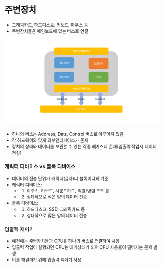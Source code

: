 # 주변장치

- 그래픽카드, 하드디스트, 키보드, 마우스 등
- 주변장치들은 메인보드에 있는 버스로 연결

![](../images/8_IO-devices/주변장치.png)
- 하나의 버스는 Address, Data, Control 버스로 이루어져 있음
- 각 하드웨어와 맞게 외부인터페이스가 존재
- 장치의 상태와 데이터를 보관할 수 있는 각종 레지스터 존재(입출력 작업시 데이터 저장)

### 캐릭터 디바이스 vs 블록 디바이스
- 데이터의 전송 단위가 캐릭터(글자)냐 블록이냐의 기준
- 캐릭터 디바이스: 
    - 1. 마우스, 키보드, 사운드카드, 직렬/병렬 포트 등
    - 2. 상대적으로 적은 양의 데이터 전송
- 블록 디바이스: 
  - 1. 하드디스크, SSD, 그래픽카드 등
  - 2. 상대적으로 많은 양의 데이터 전송


### 입출력 제어기
- 예전에는 주변장치들과 CPU를 하나의 버스로 연결하여 사용  
- 입출력 작업이 실행되면 CPU는 대기상태가 되어 CPU 사용률이 떨어지는 문제 발생  
- 이를 해결하기 위해 입출력 제어기 사용  
